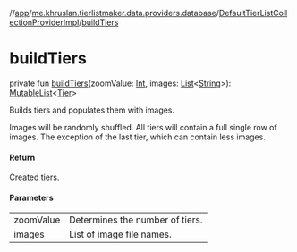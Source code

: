 //[app](../../../index.md)/[me.khruslan.tierlistmaker.data.providers.database](../index.md)/[DefaultTierListCollectionProviderImpl](index.md)/[buildTiers](build-tiers.md)

# buildTiers

private fun [buildTiers](build-tiers.md)(zoomValue: [Int](https://kotlinlang.org/api/latest/jvm/stdlib/kotlin/-int/index.html), images: [List](https://kotlinlang.org/api/latest/jvm/stdlib/kotlin.collections/-list/index.html)&lt;[String](https://kotlinlang.org/api/latest/jvm/stdlib/kotlin/-string/index.html)&gt;): [MutableList](https://kotlinlang.org/api/latest/jvm/stdlib/kotlin.collections/-mutable-list/index.html)&lt;[Tier](../../me.khruslan.tierlistmaker.data.models.tierlist/-tier/index.md)&gt;

Builds tiers and populates them with images.

Images will be randomly shuffled. All tiers will contain a full single row of images. The exception of the last tier, which can contain less images.

#### Return

Created tiers.

#### Parameters

| | |
|---|---|
| zoomValue | Determines the number of tiers. |
| images | List of image file names. |
